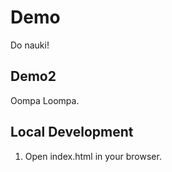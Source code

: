 # Demo

Do nauki!

## Demo2

Oompa Loompa.

## Local Development

1. Open index.html in your browser.
